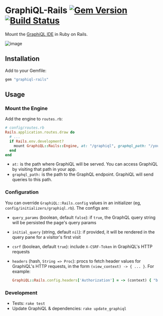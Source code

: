 # GraphiQL-Rails [![Gem Version](https://badge.fury.io/rb/graphiql-rails.svg)](https://badge.fury.io/rb/graphiql-rails) [![Build Status](https://travis-ci.org/rmosolgo/graphiql-rails.svg)](https://travis-ci.org/rmosolgo/graphiql-rails)

Mount the [GraphiQL IDE](https://github.com/graphql/graphiql) in Ruby on Rails.

![image](https://cloud.githubusercontent.com/assets/2231765/12101544/4779ed54-b303-11e5-918e-9f3d3e283170.png)

## Installation

Add to your Gemfile:

```ruby
gem "graphiql-rails"
```

## Usage

### Mount the Engine

Add the engine to `routes.rb`:

```ruby
# config/routes.rb
Rails.application.routes.draw do
  # ...
  if Rails.env.development?
    mount GraphiQL::Rails::Engine, at: "/graphiql", graphql_path: "/your/endpoint"
  end
end
```

- `at:` is the path where GraphiQL will be served. You can access GraphiQL by visiting that path in your app.
- `graphql_path:` is the path to the GraphQL endpoint. GraphiQL will send queries to this path.

### Configuration

You can override `GraphiQL::Rails.config` values in an initializer (eg, `config/initializers/graphiql.rb`). The configs are:

- `query_params` (boolean, default `false`): if `true`, the GraphQL query string will be persisted the page's query params
- `initial_query` (string, default `nil`): if provided, it will be rendered in the query pane for a visitor's first visit
- `csrf` (boolean, default `true`): include `X-CSRF-Token` in GraphiQL's HTTP requests
- `headers` (hash, `String => Proc`): procs to fetch header values for GraphiQL's HTTP requests, in the form `(view_context) -> { ... }`. For example:


    ```ruby
    GraphiQL::Rails.config.headers['Authorization'] = -> (context) { "bearer #{context.cookies['_graphql_token']}" }
    ```

### Development

- Tests: `rake test`
- Update GraphiQL & dependencies: `rake update_graphiql`
